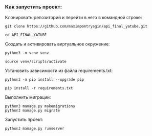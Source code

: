 ### Как запустить проект:

Клонировать репозиторий и перейти в него в командной строке:

```
git clone https://github.com/maximpontryagin/api_final_yatube.git
```

```
cd API_FINAL_YATUBE
```

Cоздать и активировать виртуальное окружение:

```
python3 -m venv venv
```

```
source venv/scripts/activate
```

Установить зависимости из файла requirements.txt:

```
python3 -m pip install --upgrade pip
```

```
pip install -r requirements.txt
```

Выполнить миграции:

```
python3 manage.py makemigrations
python3 manage.py migrate
```

Запустить проект:

```
python3 manage.py runserver
```
